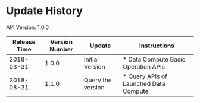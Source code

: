 # Update History #
API Version: 1.0.0

|Release Time|Version Number| Update |Instructions|
|---|---|---|---|
|2018-03-31|1.0.0|Initial Version|* Data Compute Basic Operation APIs|
|2018-08-31|1.1.0|Query the version|* Query APIs of Launched Data Compute|
